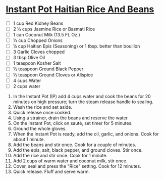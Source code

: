 # [Instant Pot Haitian Rice And Beans](https://www.savorythoughts.com/instant-pot-haitian-rice-beans/#recipe)

- [ ] 1 cup Red Kidney Beans
- [ ] 2 ½ cups Jasmine Rice or Basmati Rice
- [ ] 1 can Coconut Milk (13.5 FL Oz.)
- [ ] ⅓ cup Chopped Onions
- [ ] ¼ cup Haitian Epis (Seasoning) or 1 tbsp. better than bouillon
- [ ] 3 Garlic Cloves chopped
- [ ] 3 tbsp Olive Oil
- [ ] 1 teaspoon Kosher Salt
- [ ] ½ teaspoon Ground Black Pepper
- [ ] ½ teaspoon Ground Cloves or Allspice
- [ ] 4 cups Water
- [ ] 2 cups water

1. In the Instant Pot (IP) add 4 cups water and cook the beans for 20 minutes on high pressure; turn the steam release handle to sealing.
2. Wash the rice and set aside.
3. Quick release once cooked.
4. Using a strainer, drain the beans and reserve the water.
5. On the Instant Pot, click on sauté, set timer for 5 minutes.
6. Ground the whole gloves.
7. When the Instant Pot is ready, add the oil, garlic, and onions. Cook for about 1 minute.
8. Add the beans and stir once. Cook for a couple of minutes.
9. Add the epis, salt, black pepper, and ground cloves. Stir once.
10. Add the rice and stir once. Cook for 1 minute.
11. Add 2 cups of warm water and coconut milk, stir once.
12. Cover, seal and press the "Rice" setting. Cook for 12 minutes.
13. Quick release. Fluff and serve warm.
